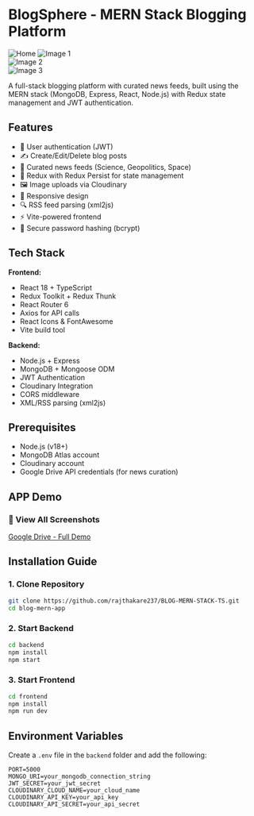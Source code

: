 # BlogSphere - MERN Stack Blogging Platform

![Home](https://drive.google.com/uc?export=view&id=13iFKrjYLuaDPoRxXdBQHmSDenIci-WtL)
![Image 1](https://drive.google.com/uc?export=view&id=1_oVkuG-nJEoLaLet_EKmOwH7jdf-gPW7)  
![Image 2](https://drive.google.com/uc?export=view&id=1fUCBDRUypvuc3uY9AHN3SnJgWOZiqd8g)  
![Image 3](https://drive.google.com/uc?export=view&id=1dKfDajV9coCcyuFK8D8qfWYXqs7Lq0ns)  

A full-stack blogging platform with curated news feeds, built using the MERN stack (MongoDB, Express, React, Node.js) with Redux state management and JWT authentication.

## Features

- 🚀 User authentication (JWT)
- ✍️ Create/Edit/Delete blog posts
- 📰 Curated news feeds (Science, Geopolitics, Space)
- 🔄 Redux with Redux Persist for state management
- 🖼️ Image uploads via Cloudinary
- 📱 Responsive design
- 🔍 RSS feed parsing (xml2js)
- ⚡ Vite-powered frontend
- 🔐 Secure password hashing (bcrypt)

## Tech Stack

**Frontend:**
- React 18 + TypeScript
- Redux Toolkit + Redux Thunk
- React Router 6
- Axios for API calls
- React Icons & FontAwesome
- Vite build tool

**Backend:**
- Node.js + Express
- MongoDB + Mongoose ODM
- JWT Authentication
- Cloudinary Integration
- CORS middleware
- XML/RSS parsing (xml2js)

## Prerequisites

- Node.js (v18+)
- MongoDB Atlas account
- Cloudinary account
- Google Drive API credentials (for news curation)

## APP Demo

### 🔗 View All Screenshots  
[Google Drive - Full Demo](https://drive.google.com/drive/folders/1RUxxeq_0_4M30x2CdKEkF4e6LomN4L-H?usp=drive_link)


## Installation Guide

### 1. Clone Repository
```bash
git clone https://github.com/rajthakare237/BLOG-MERN-STACK-TS.git
cd blog-mern-app
```

### 2. Start Backend
```bash
cd backend
npm install
npm start
```

### 3. Start Frontend
```bash
cd frontend
npm install
npm run dev
```

## Environment Variables

Create a `.env` file in the `backend` folder and add the following:
```env
PORT=5000
MONGO_URI=your_mongodb_connection_string
JWT_SECRET=your_jwt_secret
CLOUDINARY_CLOUD_NAME=your_cloud_name
CLOUDINARY_API_KEY=your_api_key
CLOUDINARY_API_SECRET=your_api_secret
```

